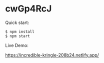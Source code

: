 # cwGp4RcJ

Quick start:

```
$ npm install
$ npm start
````

Live Demo:

https://incredible-kringle-208b24.netlify.app/

